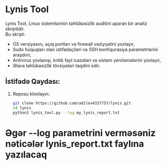 # Lynis Tool

Lynis Tool, Linux sistemlərinin təhlükəsizlik auditini aparan bir analiz skriptidir.  
Bu skript:
- OS versiyasını, açıq portları və firewall vəziyyətini yoxlayır,
- Sudo hüquqları olan istifadəçiləri və SSH konfiqurasiya parametrlərini araşdırır,
- Antivirus yoxlanışı, kritik fayl icazələri və sistem yeniləmələrini yoxlayır,
- Əlavə təhlükəsizlik tövsiyələri təqdim edir.

## İstifadə Qaydası:

1. Reposu klonlayın:
   ```sh
   git clone https://github.com/adilov4337757/lynis.git
   cd lynis
   python3 lynis_tool.py --log my_lynis_report.txt

# Əgər --log parametrini verməsəniz  nəticələr lynis_report.txt  faylına yazılacaq 
